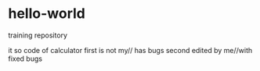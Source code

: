# hello-world
training repository

it so code of calculator
first is not my// has bugs
second edited by me//with fixed bugs
